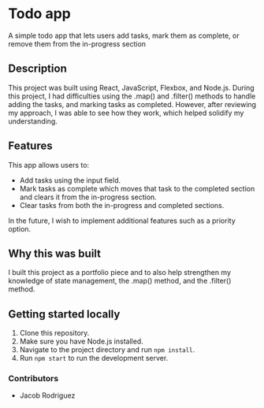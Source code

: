 # Todo app

A simple todo app that lets users add tasks, mark them as complete, or remove them from the in-progress section

## Description

This project was built using React, JavaScript, Flexbox, and Node.js. During this project, I had difficulties using the .map() and .filter() methods to handle adding the tasks, and marking tasks as completed. However, after reviewing my approach, I was able to see how they work, which helped solidify my understanding.

## Features

This app allows users to:

- Add tasks using the input field.
- Mark tasks as complete which moves that task to the completed section and clears it from the in-progress section.
- Clear tasks from both the in-progress and completed sections.

In the future, I wish to implement additional features such as a priority option.

## Why this was built

I built this project as a portfolio piece and to also help strengthen my knowledge of state management, the .map() method, and the .filter() method.

## Getting started locally

1. Clone this repository.
2. Make sure you have Node.js installed.
3. Navigate to the project directory and run `npm install`.
4. Run `npm start` to run the development server.

### Contributors

- Jacob Rodriguez
